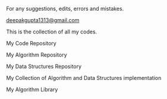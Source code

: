 For any suggestions, edits, errors and mistakes.

deepakgupta1313@gmail.com



This is the collection of all my codes.

My Code Repository

My Algorithm Repository

My Data Structures Repository

My Collection of Algorithm and Data Structures implementation

My Algorithm Library
